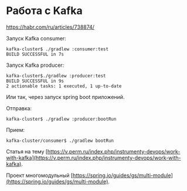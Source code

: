 # Работа с Kafka
https://habr.com/ru/articles/738874/

Запуск Kafka consumer:

````shell
kafka-cluster$ ./gradlew :consumer:test
BUILD SUCCESSFUL in 7s
````

Запуск Kafka producer:

````shell
kafka-cluster$./gradlew :producer:test
BUILD SUCCESSFUL in 9s
2 actionable tasks: 1 executed, 1 up-to-date
````

Или так, через запуск spring boot приложений.

Отправка:

````shell
kafka-cluster$ ./gradlew :producer:bootRun
````

Прием:

````shell
kafka-cluster/consumer$ ./gradlew bootRun
````

Статья на тему [https://v.perm.ru/index.php/instrumenty-devops/work-with-kafka](https://v.perm.ru/index.php/instrumenty-devops/work-with-kafka).

Проект многомодульный [https://spring.io/guides/gs/multi-module](https://spring.io/guides/gs/multi-module).
